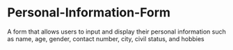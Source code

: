 # Personal-Information-Form
A form that allows users to input and display their personal information such as name, age, gender, contact number, city, civil status, and hobbies
